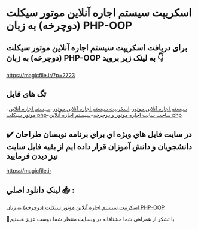 # اسکریپت سیستم اجاره آنلاین موتور سیکلت (دوچرخه) به زبان PHP-OOP

## برای دریافت اسکریپت سیستم اجاره آنلاین موتور سیکلت (دوچرخه) به زبان PHP-OOP به لینک زیر بروید 👇

https://magicfile.ir/?p=2723

## تگ های فایل

-[سیستم اجاره آنلاین موتور](https://magicfile.ir/product/%d8%a7%d8%b3%da%a9%d8%b1%db%8c%d9%be%d8%aa%d8%b3%db%8c%d8%b3%d8%aa%d9%85-%d8%a7%d8%ac%d8%a7%d8%b1%d9%87-%d8%a2%d9%86%d9%84%d8%a7%db%8c%d9%86-%d9%85%d9%88%d8%aa%d9%88%d8%b1-%d8%b3%db%8c%da%a9%d9%84%d8%aa-%d8%af%d9%88%da%86%d8%b1%d8%ae%d9%87-php/)-[اسکریپت سیستم اجاره آنلاین موتور](https://magicfile.ir/product/%d8%a7%d8%b3%da%a9%d8%b1%db%8c%d9%be%d8%aa%d8%b3%db%8c%d8%b3%d8%aa%d9%85-%d8%a7%d8%ac%d8%a7%d8%b1%d9%87-%d8%a2%d9%86%d9%84%d8%a7%db%8c%d9%86-%d9%85%d9%88%d8%aa%d9%88%d8%b1-%d8%b3%db%8c%da%a9%d9%84%d8%aa-%d8%af%d9%88%da%86%d8%b1%d8%ae%d9%87-php/)-[سیستم اجاره آنلاین موتور سیکلت php](https://magicfile.ir/product/%d8%a7%d8%b3%da%a9%d8%b1%db%8c%d9%be%d8%aa%d8%b3%db%8c%d8%b3%d8%aa%d9%85-%d8%a7%d8%ac%d8%a7%d8%b1%d9%87-%d8%a2%d9%86%d9%84%d8%a7%db%8c%d9%86-%d9%85%d9%88%d8%aa%d9%88%d8%b1-%d8%b3%db%8c%da%a9%d9%84%d8%aa-%d8%af%d9%88%da%86%d8%b1%d8%ae%d9%87-php/)-[ساخت سایت اجاره موتور و دوچرخه](https://magicfile.ir/product/%d8%a7%d8%b3%da%a9%d8%b1%db%8c%d9%be%d8%aa%d8%b3%db%8c%d8%b3%d8%aa%d9%85-%d8%a7%d8%ac%d8%a7%d8%b1%d9%87-%d8%a2%d9%86%d9%84%d8%a7%db%8c%d9%86-%d9%85%d9%88%d8%aa%d9%88%d8%b1-%d8%b3%db%8c%da%a9%d9%84%d8%aa-%d8%af%d9%88%da%86%d8%b1%d8%ae%d9%87-php/)-[سیستم اجاره آنلاین php](https://magicfile.ir/product/%d8%a7%d8%b3%da%a9%d8%b1%db%8c%d9%be%d8%aa%d8%b3%db%8c%d8%b3%d8%aa%d9%85-%d8%a7%d8%ac%d8%a7%d8%b1%d9%87-%d8%a2%d9%86%d9%84%d8%a7%db%8c%d9%86-%d9%85%d9%88%d8%aa%d9%88%d8%b1-%d8%b3%db%8c%da%a9%d9%84%d8%aa-%d8%af%d9%88%da%86%d8%b1%d8%ae%d9%87-php/)

## ✔️ در سايت فايل هاي ويژه اي براي برنامه نويسان طراحان دانشجويان و دانش آموزان قرار داده ايم از بقيه فايل سايت نيز ديدن فرماييد

https://magicfile.ir


## لينک دانلود اصلي 📥 :

[اسکریپت سیستم اجاره آنلاین موتور سیکلت (دوچرخه) به زبان PHP-OOP](https://magicfile.ir/product/%d8%a7%d8%b3%da%a9%d8%b1%db%8c%d9%be%d8%aa%d8%b3%db%8c%d8%b3%d8%aa%d9%85-%d8%a7%d8%ac%d8%a7%d8%b1%d9%87-%d8%a2%d9%86%d9%84%d8%a7%db%8c%d9%86-%d9%85%d9%88%d8%aa%d9%88%d8%b1-%d8%b3%db%8c%da%a9%d9%84%d8%aa-%d8%af%d9%88%da%86%d8%b1%d8%ae%d9%87-php/) 


🙏با تشکر از همراهي شما مشتاقانه در وبسایت منتظر شما دوست عزیز هستیم

